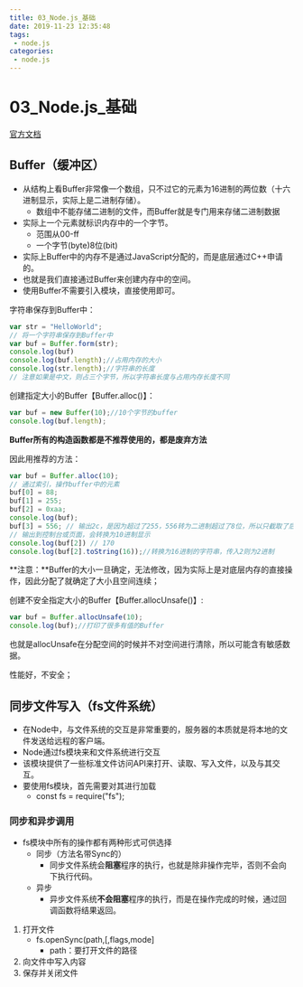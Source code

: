 ```yaml
---
title: 03_Node.js_基础
date: 2019-11-23 12:35:48
tags: 
 - node.js
categories:
 - node.js
---
```


# 03_Node.js_基础

[官方文档](http://nodejs.cn/)

## Buffer（缓冲区）

- 从结构上看Buffer非常像一个数组，只不过它的元素为16进制的两位数（十六进制显示，实际上是二进制存储）。
  - 数组中不能存储二进制的文件，而Buffer就是专门用来存储二进制数据
- 实际上一个元素就标识内存中的一个字节。
  - 范围从00-ff
  - 一个字节(byte)8位(bit)
- 实际上Buffer中的内存不是通过JavaScript分配的，而是底层通过C++申请的。
- 也就是我们直接通过Buffer来创建内存中的空间。
- 使用Buffer不需要引入模块，直接使用即可。



字符串保存到Buffer中：

```javascript
var str = "HelloWorld";
// 将一个字符串保存到Buffer中
var buf = Buffer.form(str);
console.log(buf)
console.log(buf.length);//占用内存的大小
console.log(str.length);//字符串的长度
// 注意如果是中文，则占三个字节，所以字符串长度与占用内存长度不同
```



创建指定大小的Buffer【Buffer.alloc()】：

```javascript
var buf = new Buffer(10);//10个字节的buffer
console.log(buf.length);
```

**Buffer所有的构造函数都是不推荐使用的，都是废弃方法**

因此用推荐的方法：

```javascript
var buf = Buffer.alloc(10);
// 通过索引，操作buffer中的元素
buf[0] = 88;
buf[1] = 255;
buf[2] = 0xaa;
console.log(buf);
buf[3] = 556; // 输出2c，是因为超过了255，556转为二进制超过了8位，所以只截取了后面8位。如果是256，则为0
// 输出到控制台或页面，会转换为10进制显示
console.log(buf[2]) // 170
console.log(buf[2].toString(16));//转换为16进制的字符串，传入2则为2进制
```

**注意：**Buffer的大小一旦确定，无法修改，因为实际上是对底层内存的直接操作，因此分配了就确定了大小且空间连续；



创建不安全指定大小的Buffer【Buffer.allocUnsafe()】:

```javascript
var buf = Buffer.allocUnsafe(10);
console.log(buf);//打印了很多有值的Buffer
```

也就是allocUnsafe在分配空间的时候并不对空间进行清除，所以可能含有敏感数据。

性能好，不安全；



## 同步文件写入（fs文件系统）

- 在Node中，与文件系统的交互是非常重要的，服务器的本质就是将本地的文件发送给远程的客户端。
- Node通过fs模块来和文件系统进行交互
- 该模块提供了一些标准文件访问API来打开、读取、写入文件，以及与其交互。
- 要使用fs模块，首先需要对其进行加载
  - const fs = require("fs");



### 同步和异步调用

- fs模块中所有的操作都有两种形式可供选择
  - 同步（方法名带Sync的）
    - 同步文件系统会**阻塞**程序的执行，也就是除非操作完毕，否则不会向下执行代码。
  - 异步
    - 异步文件系统**不会阻塞**程序的执行，而是在操作完成的时候，通过回调函数将结果返回。



1. 打开文件
   - fs.openSync(path,[,flags,mode]
     - path：要打开文件的路径
2. 向文件中写入内容
3. 保存并关闭文件

